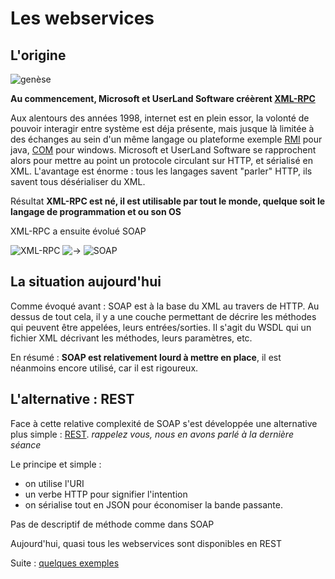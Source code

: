 # Les webservices

## L'origine
![genèse](http://www.lemondedesreligions.fr/images/2011/05/19/1516_bible_440x260.jpg)

**Au commencement, Microsoft et UserLand Software créèrent [XML-RPC][1]**

Aux alentours des années 1998, internet est en plein essor, la volonté de pouvoir interagir entre système est déja présente, 
mais jusque là limitée à des échanges au sein d'un même langage ou plateforme exemple [RMI][2] pour java, [COM][3] pour windows.
Microsoft et UserLand Software se rapprochent alors pour mettre au point un protocole circulant sur HTTP, et sérialisé en XML.
L'avantage est énorme : tous les langages savent "parler" HTTP, ils savent tous désérialiser du XML. 

Résultat **XML-RPC est né, il est utilisable par tout le monde, quelque soit le langage de programmation et ou son OS**

XML-RPC a ensuite évolué SOAP

![XML-RPC](https://img.pokemondb.net/artwork/tentacool.jpg) ![->](https://cdn4.iconfinder.com/data/icons/ionicons/512/icon-arrow-right-b-128.png) ![SOAP](https://img.pokemondb.net/artwork/tentacruel.jpg)


## La situation aujourd'hui

Comme évoqué avant : SOAP est à la base du XML au travers de HTTP. 
Au dessus de tout cela, il y a une couche permettant de décrire les méthodes qui peuvent être appelées, leurs entrées/sorties.
Il s'agit du WSDL qui un fichier XML décrivant les méthodes, leurs paramètres, etc.

En résumé : **SOAP est relativement lourd à mettre en place**, il est néanmoins encore utilisé, car il est rigoureux.

## L'alternative : REST

Face à cette relative complexité de SOAP s'est développée une alternative plus simple : [REST](../03-bases-du-web/04-les-verbes-http.md). 
*rappelez vous, nous en avons parlé à la dernière séance*

Le principe et simple : 
* on utilise l'URI
* un verbe HTTP pour signifier l'intention 
* on sérialise tout en JSON pour économiser la bande passante.

Pas de descriptif de méthode comme dans SOAP

Aujourd'hui, quasi tous les webservices sont disponibles en REST

Suite : [quelques exemples](./02-exemples.md)


[1]:https://en.wikipedia.org/wiki/XML-RPC
[2]:https://en.wikipedia.org/wiki/Java_remote_method_invocation
[3]:https://en.wikipedia.org/wiki/Component_Object_Model
